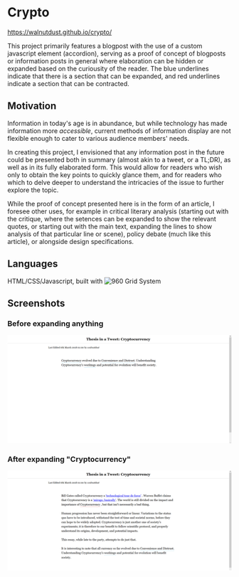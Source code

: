 # Crypto

https://walnutdust.github.io/crypto/

This project primarily features a blogpost with the use of a custom javascript element (accordion), serving as a proof of concept of blogposts or information posts in general where elaboration can be hidden or expanded based on the curiousity of the reader. The blue underlines indicate that there is a section that can be expanded, and red underlines indicate a section that can be contracted.

## Motivation
Information in today's age is in abundance, but while technology has made information more *accessible*, current methods of information display are not flexible enough to cater to various audience members' needs. 

In creating this project, I envisioned that any information post in the future could be presented both in summary (almost akin to a tweet, or a TL;DR), as well as in its fully elaborated form. This would allow for readers who wish only to obtain the key points to quickly glance them, and for readers who which to delve deeper to understand the intricacies of the issue to further explore the topic.

While the proof of concept presented here is in the form of an article, I foresee other uses, for example in critical literary analysis (starting out with the critique, where the setences can be expanded to show the relevant quotes, or starting out with the main text, expanding the lines to show analysis of that particular line or scene), policy debate (much like this article), or alongside design specifications.

## Languages
HTML/CSS/Javascript, built with ![960 Grid System](https://960.gs/)

## Screenshots

### Before expanding anything
![Before expansion](https://github.com/walnutdust/crypto/blob/master/before-expanding.png "Before Expansion")

### After expanding "Cryptocurrency"
![After expansion](https://github.com/walnutdust/crypto/blob/master/after-expanding.png "After Expansion")
